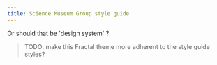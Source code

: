 ```yaml
---
title: Science Museum Group style guide
---
```


Or should that be 'design system' ?

> TODO: make this Fractal theme more adherent to the style guide styles?
